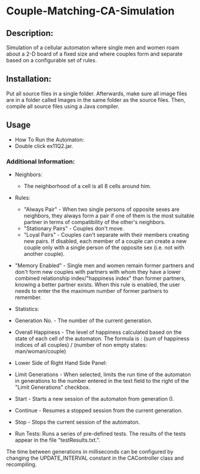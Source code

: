 # Couple-Matching-CA-Simulation
## Description:
Simulation of a cellular automaton where single men and women roam about a 2-D board of a fixed size and where couples form and separate based on a configurable set of rules.

## Installation:
Put all source files in a single folder.
Afterwards, make sure all image files are in a folder called Images in the same folder as the source files.
Then, compile all source files using a Java compiler.

## Usage
* How To Run the Automaton:
 * Double click ex11Q2.jar.

### Additional Information:

* Neighbors:
  * The neighborhood of a cell is all 8 cells around him.

* Rules:
  * "Always Pair" - When two single persons of opposite sexes are neighbors, they
		   always form a pair if one of them is the most suitable
		   partner in terms of compatibility of the other's neighbors.
  * "Stationary Pairs" - Couples don't move.
  * "Loyal Pairs" - Couples can't separate with their members creating new
		   pairs.
		   If disabled, each member of a couple can create a new couple
		   only with a single person of the opposite sex (i.e. not
		   with another couple).
* "Memory Enabled" - Single men and women remain former partners and don't form
		     new couples with partners with whom they have a lower
		     combined relationship index/"happiness index" than former 
		     partners, knowing a better partner exists.
		     When this rule is enabled, the user needs to enter the
		     the maximum number of former partners to remember.

* Statistics:
 * Generation No. - The number of the current generation.
 * Overall Happiness - The level of happiness calculated based on the state of
		    each cell of the automaton.
		    The formula is :
		    (sum of happiness indices of all couples)
		    / 
		    (number of non empty states: man/woman/couple)

* Lower Side of Right Hand Side Panel:
 * Limit Generations - When selected, limits the run time of the automaton in
		       generations to the number entered in the text field
		       to the right of the "Limit Generations" checkbox.
 * Start - Starts a new session of the automaton from generation 0.
 * Continue - Resumes a stopped session from the current generation.
 * Stop - Stops the current session of the automaton.
 * Run Tests: Runs a series of pre-defined tests. The results of the tests
	      appear in the file "testResults.txt.".

The time between generations in milliseconds can be configured by changing
the UPDATE_INTERVAL constant in the CAController class and recompiling.

